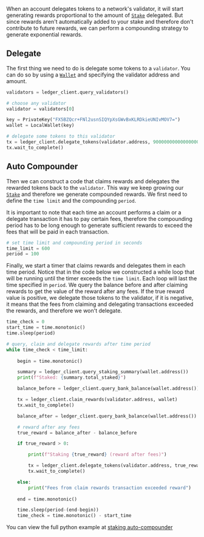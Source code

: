 When an account delegates tokens to a network's validator, it will start generating rewards proportional to the amount of [`Stake`](staking.md) delegated. But since rewards aren't automatically added to your stake and therefore don't contribute to future rewards, we can perform a compounding strategy to generate exponential rewards.

## Delegate

The first thing we need to do is delegate some tokens to a `validator`. You can do so by using a [`Wallet`](wallets-and-keys.md) and specifying the validator address and amount.

```python
validators = ledger_client.query_validators()

# choose any validator
validator = validators[0]

key = PrivateKey("FX5BZQcr+FNl2usnSIQYpXsGWvBxKLRDkieUNIvMOV7=")
wallet = LocalWallet(key)

# delegate some tokens to this validator
tx = ledger_client.delegate_tokens(validator.address, 9000000000000000000, wallet)
tx.wait_to_complete()
```

## Auto Compounder

Then we can construct a code that claims rewards and delegates the rewarded tokens back to the `validator`. This way we keep growing our [`Stake`](staking.md) and therefore we generate compounded rewards. We first need to define the `time limit` and the compounding `period`.

It is important to note that each time an account performs a claim or a delegate transaction it has to pay certain fees, therefore the compounding period has to be long enough to generate sufficient rewards to exceed the fees that will be paid in each transaction.

```python
# set time limit and compounding period in seconds
time_limit = 600
period = 100
```
Finally, we start a timer that claims rewards and delegates them in each time period. Notice that in the code below we constructed a while loop that will be running until the timer exceeds the `time limit`. Each loop will last the time specified in `period`. We query the balance before and after claiming rewards to get the value of the reward after any fees. If the true reward value is positive, we delegate those tokens to the validator, if it is negative, it means that the fees from claiming and delegating transactions exceeded the rewards, and therefore we won't delegate.


```python
time_check = 0
start_time = time.monotonic()
time.sleep(period)

# query, claim and delegate rewards after time period
while time_check < time_limit:
    
    begin = time.monotonic()

    summary = ledger_client.query_staking_summary(wallet.address())
    print(f"Staked: {summary.total_staked}")

    balance_before = ledger_client.query_bank_balance(wallet.address())

    tx = ledger_client.claim_rewards(validator.address, wallet)
    tx.wait_to_complete()

    balance_after = ledger_client.query_bank_balance(wallet.address())

    # reward after any fees
    true_reward = balance_after - balance_before

    if true_reward > 0:

        print(f"Staking {true_reward} (reward after fees)")

        tx = ledger_client.delegate_tokens(validator.address, true_reward, wallet)
        tx.wait_to_complete()

    else:
        print("Fees from claim rewards transaction exceeded reward")
    
    end = time.monotonic()

    time.sleep(period-(end-begin))
    time_check = time.monotonic() - start_time
```

You can view the full python example at [staking auto-compounder](https://github.com/fetchai/cosmpy/blob/develop/examples/aerial_compounder.py)